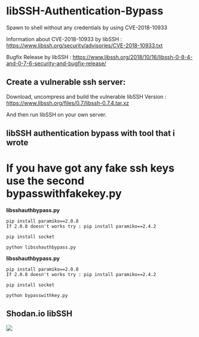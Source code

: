 # libSSH-Authentication-Bypass
Spawn to shell without any credentials by using CVE-2018-10933

Information about CVE-2018-10933 by libSSH : https://www.libssh.org/security/advisories/CVE-2018-10933.txt

Bugfix Release by libSSH : https://www.libssh.org/2018/10/16/libssh-0-8-4-and-0-7-6-security-and-bugfix-release/

## Create a vulnerable ssh server:

Download, uncompress and build the vulnerable libSSH Version : https://www.libssh.org/files/0.7/libssh-0.7.4.tar.xz

And then run libSSH on your own server.

## libSSH authentication bypass with tool that i wrote
# If you have got any fake ssh keys use the second bypasswithfakekey.py

**libsshauthbypass.py**
```
pip install paramiko==2.0.8
If 2.0.8 doesn't works try : pip install paramiko==2.4.2

pip install socket

python libsshauthbypass.py
```
**libsshauthbypass.py**
```
pip install paramiko==2.0.8
If 2.0.8 doesn't works try : pip install paramiko==2.4.2

pip install socket

python bypasswithkey.py
```



## Shodan.io libSSH

![](https://i.imgur.com/SWEfcGR.png)
